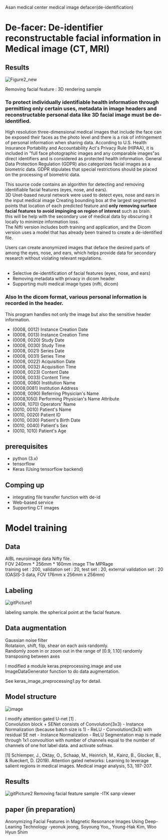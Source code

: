 Asan medical center medical image defacer(de-identification)
# De-facer: De-identifier reconstructable facial information in Medical image (CT, MRI) 

## Results
 
![Figure2_new](https://user-images.githubusercontent.com/49013508/91407993-125f9a00-e87e-11ea-8548-ce1cf4705f0d.png)
  
Removing facial feature : 3D rendering sample 






### To protect individually identifiable health information through permitting only certain uses, metadata in image headers and reconstructable personal data like 3D facial image must be de-identified.   

High resolution three-dimensional medical images that include the face can be exposed their faces as the photo level and there is a risk of infringement of personal information when sharing data. According to U.S. Health Insurance Portability and Accountability Act's Privacy Rule (HIPAA), it is included in "full face photographic images and any comparable images"as direct identifiers and is considered as protected health information. General Data Protection Regulation (GDPR) also categorizes facial images as a biometric data. GDPR stipulates that special restrictions should be placed on the processing of biometric data.   



This source code contains an algorithm for detecting and removing identifiable facial features (eyes, nose, and ears).  
3D Unet-based neural network were used to detect eyes, nose and ears in the input medical image
Creating bounding box at the largest segmented points that location of each predicted feature and __only removing surface facial features to avoid impinging on region of interest__ such as brain.     
this will be help with the secondary use of medical data by obscuring it locally to minimize information loss.  
The Nifti version includes both training and application, and the Dicom version uses a model that has already been trained to create a de-identified file.  
  
Users can create anonymized images that deface the desired parts of among the eyes, nose, and ears, which helps provide data for secondary research without violating relevant regulations.   
  &nbsp;
- Selective de-identification of facial features (eyes, nose, and ears)
- Removing metadata with privacy in dicom header 
- Supporting multi medical image types (nifti, dicom)  

### Also __In the dicom format__, various personal information is recorded in the header.  
This program handles not only the image but also the sensitive header information.
- (0008, 0012) Instance Creation Date
- (0008, 0013) Instance Creation Time 
- (0008, 0020) Study Date      
- (0008, 0030) Study Time
- (0008, 0021) Series Date
- (0008, 0031) Series Time
- (0008, 0022) Acquisition Date 
- (0008, 0032) Acquisition TIme
- (0008, 0023) Content Date        
- (0008, 0033) Content Time                              
- (0008, 0080) Institution Name      
- (0008,0081) Institution Address
- (0008, 0090) Referring Physician's Name  
- (0008,1050) Performing Physician's Name Attribute
- (0008, 1070) Operators' Name          
- (0010, 0010) Patient's Name                
- (0010, 0020) Patient ID                  
- (0010, 0030) Patient's Birth Date             
- (0010, 0040) Patient's Sex                   
- (0010, 1010) Patient's Age    

  
## prerequisites
- python (3.x)
- tensorflow
- Keras (Using tensorflow backend)

## Comping up 
- integrating file transfer function with de-id 
- Web-based service
- Supporting CT images

  
# Model training 
## Data
AIBL neuroimage data Nifty file.  
FOV 240mm * 256mm * 160mm image T1w MPRage  
training set : 200, validation set : 20, test set : 20, external validation set : 20 (OASIS-3 data, FOV 176mm x 256mm x 256mm)

## Labeling
![gitPicture1](https://user-images.githubusercontent.com/49013508/78311618-4fa05400-758c-11ea-8f22-268abaf287e3.png)
  
labeling sample. the spherical point at the facial feature.  

## Data augmentation
Gaussian noise filter  
Rotataion, shift, filp, shear on each axis randomly.  
Randomly zoom in or zoom out in the range of [0.9, 1.10] 
randomly transposing between axes

I modified a module keras.preprocessing.image and use ImageDataGenerator function to do data augmentation.  
  
See keras_image_preprocessing1.py for detail.
                                        
## Model structure
![image](https://user-images.githubusercontent.com/49013508/79738609-eb291700-8337-11ea-80ad-3d32767d4e55.png)

  
I modify attention gated U-net [1] .  
Convolution block + SENet consists of Convolution(3x3) - Instance Normalization (because batch size is 1) - ReLU - Convolution(3x3) with residual SE net - Instance Normalization - ReLU  Segmentation map is made through 1x1 convoultion with number of channels equal to the number of channels of one hot label data. and activate sofmax.  
  
[1] Schlemper, J., Oktay, O., Schaap, M., Heinrich, M., Kainz, B., Glocker, B., & Rueckert, D. (2019). Attention gated networks: Learning to leverage salient regions in medical images. Medical image analysis, 53, 197-207.
&nbsp;


## Results
![gitPicture2](https://user-images.githubusercontent.com/49013508/78311624-5202ae00-758c-11ea-855b-8a9f2902c70e.png)
Removing facial feature sample -ITK sanp viewer 


## paper (in preparation)
Anonymizing Facial Features in Magnetic Resonance Images Using Deep-Leaning Technology
-yeonuk jeong, Soyoung Yoo,, Young-Hak Kim, Woo Hyun Shim 
